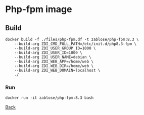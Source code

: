 # Php-fpm image

## Build

```shell
docker build -f ./files/php-fpm.df -t zablose/php-fpm:8.3 \
    --build-arg ZDI_CMD_FULL_PATH=/etc/init.d/php8.3-fpm \
    --build-arg ZDI_USER_GROUP_ID=1000 \
    --build-arg ZDI_USER_ID=1000 \
    --build-arg ZDI_USER_NAME=debian \
    --build-arg ZDI_WEB_APP=/home/web \
    --build-arg ZDI_WEB_DIR=/home/web \
    --build-arg ZDI_WEB_DOMAIN=localhost \
    ./
```

### Run

```shell
docker run -it zablose/php-fpm:8.3 bash
```

[Back](../readme.md)

